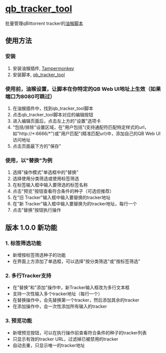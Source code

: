 # [qb_tracker_tool](https://github.com/fleapo/qb_tracker_tool)
批量管理qBittorrent tracker的[油猴脚本](https://greasyfork.org/zh-CN/scripts/539174-xyg-qbittorrent-tracker%E6%89%B9%E9%87%8F%E6%93%8D%E4%BD%9C%E8%84%9A%E6%9C%AC)

## 使用方法

### 安装
1. 安装油猴插件, [Tampermonkey](https://www.tampermonkey.net/)
2. 安装脚本, [qb_tracker_tool](https://greasyfork.org/zh-CN/scripts/539174-xyg-qbittorrent-tracker%E6%89%B9%E9%87%8F%E6%93%8D%E4%BD%9C%E8%84%9A%E6%9C%AC)


### 使用前，油猴设置，让脚本在你特定的QB Web UI地址上生效（如果端口为8080可跳过）
1. 在油猴插件中，找到qb_tracker_tool脚本
2. 点击qb_tracker_tool脚本对应的编辑按钮
3. 进入编辑页面后，点击左上方的"设置"选项卡
4. "包括/排除"设置区域，在"用户包括"(支持通配符匹配特定样式的url，如"http://\*:6666/*")或"用户匹配"(精准匹配url)中，添加自己的QB Web UI访问地址
5. 点击页面最下方的"保存"


### 使用，以"替换"为例
1. 选择"操作模式"单选框中的"替换"
2. 选择使用分类筛选或使用标签筛选
3. 在标签输入框中输入要筛选的标签名称
4. 点击"预览"按钮查看符合条件的种子（可选但推荐）
5. 在"旧 Tracker"输入框中输入要替换的tracker地址
6. 在"新 Tracker"输入框中输入要替换为的tracker地址，每行一个
7. 点击"替换"按钮执行操作

## 版本 1.0.0 新功能

### 1. 标签筛选功能
- 新增按标签筛选种子的功能
- 在界面上方添加了单选框，可以选择"按分类筛选"或"按标签筛选"

### 2. 多行Tracker支持
- 在"替换"和"添加"操作中，新Tracker输入框改为多行文本框
- 支持一次性输入多个tracker地址（每行一个）
- 在替换操作中，会先替换第一个tracker，然后添加其余的tracker
- 在添加操作中，会一次性添加所有输入的tracker

### 3. 预览功能
- 新增预览按钮，可以在执行操作前查看符合条件的种子的tracker列表
- 只显示有效的tracker URL，过滤掉已被禁用的tracker
- 自动去重，只显示唯一的tracker地址